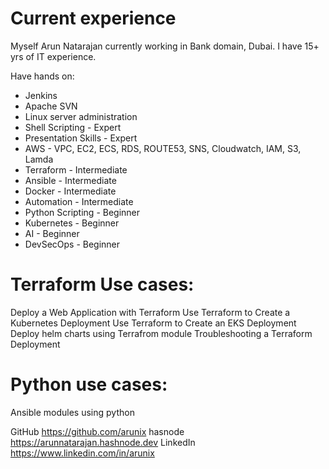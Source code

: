 # Current experience

Myself Arun Natarajan currently working in Bank domain, Dubai. I have 15+ yrs of IT experience.

Have hands on:

- Jenkins
- Apache SVN
- Linux server administration
- Shell Scripting - Expert 
- Presentation Skills - Expert
- AWS - VPC, EC2, ECS, RDS, ROUTE53, SNS, Cloudwatch, IAM, S3, Lamda 
- Terraform - Intermediate
- Ansible - Intermediate
- Docker - Intermediate
- Automation - Intermediate 
- Python Scripting - Beginner
- Kubernetes - Beginner
- AI - Beginner
- DevSecOps - Beginner

# Terraform Use cases:

  Deploy a Web Application with Terraform
  Use Terraform to Create a Kubernetes Deployment
  Use Terraform to Create an EKS Deployment
  Deploy helm charts using Terrafrom module 
  Troubleshooting a Terraform Deployment

# Python use cases:

   Ansible modules using python 

GitHub   https://github.com/arunix
hasnode  https://arunnatarajan.hashnode.dev 
LinkedIn https://www.linkedin.com/in/arunix
